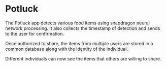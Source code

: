 # Potluck

The Potluck app detects various food items using snapdragon neural network processing. It also collects the timestamp of detection and sends to the user for confirmation.

Once authorized to share, the items from multiple users are stored in a common database along with the identity of the individual.

Different individuals can now see the items that others are willing to share. 
